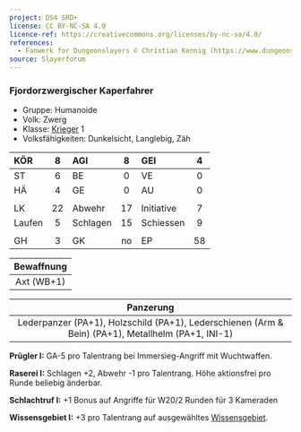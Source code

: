 ```yaml
---
project: DS4 SRD+
license: CC BY-NC-SA 4.0
licence-ref: https://creativecommons.org/licenses/by-nc-sa/4.0/
references: 
  - Fanwerk for Dungeonslayers © Christian Kennig (https://www.dungeonslayers.net/)
source: Slayerforum
---
```


### Fjordorzwergischer Kaperfahrer

- Gruppe: Humanoide
- Volk: Zwerg
- Klasse: [Krieger](../../grw/charaktere-klasse-krieger.md) 1
- Volksfähigkeiten: Dunkelsicht, Langlebig, Zäh

| KÖR    |  8  | AGI      |  8  | GEI        |  4  |
| :----- | :-: | :------- | :-: | :--------- | :-: |
| ST     |  6  | BE       |  0  | VE         |  0  |
| HÄ     |  4  | GE       |  0  | AU         |  0  |
|        |     |          |     |            |     |
| LK     | 22  | Abwehr   | 17  | Initiative |  7  |
| Laufen |  5  | Schlagen | 15  | Schiessen  |  9  |
|        |     |          |     |            |     |
| GH     |  3  | GK       | no  | EP         | 58  |

| Bewaffnung |
| :--------: |
| Axt (WB+1) |

|                                             Panzerung                                              |
| :------------------------------------------------------------------------------------------------: |
| Lederpanzer (PA+1), Holzschild (PA+1), Lederschienen (Arm & Bein) (PA+1), Metallhelm (PA+1, INI-1) |

**Prügler I:** GA-5 pro Talentrang bei Immersieg-Angriff mit Wuchtwaffen.

**Raserei I:** Schlagen +2, Abwehr -1 pro Talentrang. Höhe aktionsfrei pro Runde beliebig änderbar.

**Schlachtruf I:** +1 Bonus auf Angriffe für W20/2 Runden für 3 Kameraden

**Wissensgebiet I:** +3 pro Talentrang auf ausgewähltes [Wissensgebiet](../../grw/talente/wissensgebiet.md).

